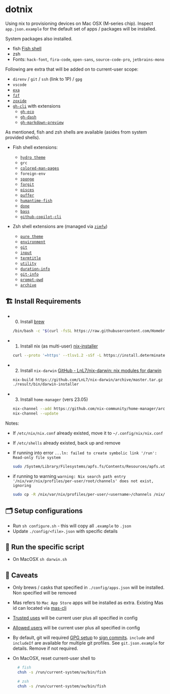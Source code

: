# dotnix

Using nix to provisioning devices on Mac OSX (M-series chip). Inspect `app.json.example` for the default set of apps / packages will be installed.

System packages also installed.

- fish [Fish shell](https://fishshell.com)
- zsh
- Fonts: `hack-font`, `fira-code`, `open-sans`, `source-code-pro`, `jetbrains-mono`

Following are extra that will be added on to current-user scope:

- `direnv` / `git` / `ssh` (link to 1P) / `gpg`
- `vscode`
- [`exa`](https://the.exa.website)
- [`fzf`](https://github.com/junegunn/fzf)
- [`zoxide`](https://github.com/ajeetdsouza/zoxide)
- [`gh-cli`](https://cli.github.com) with extensions
  - [`gh-eco`](https://github.com/jrnxf/gh-eco)
  - [`gh-dash`](https://github.com/dlvhdr/gh-dash)
  - [`gh-markdown-preview`](https://github.com/yusukebe/gh-markdown-preview)

As mentioned, fish and zsh shells are available (asides from system provided shells).

- Fish shell extensions:
  - [`hydro theme`](https://github.com/jorgebucaran/hydro)
  - `grc`
  - [`colored-man-pages`](https://github.com/PatrickF1/colored_man_pages.fish)
  - `foreign-env`
  - [`sponge`](https://github.com/meaningful-ooo/sponge)
  - [`forgit`](https://github.com/wfxr/forgit)
  - [`pisces`](https://github.com/laughedelic/pisces)
  - [`puffer`](https://github.com/nickeb96/puffer-fish)
  - [`humantime-fish`](https://github.com/jorgebucaran/humantime.fish)
  - [`done`](https://github.com/franciscolourenco/done)
  - [`bass`](https://github.com/edc/bass)
  - [`github-copilot-cli`](https://github.com/z11i/github-copilot-cli.fish)

- Zsh shell extensions are (managed via [`zimfw`](https://zimfw.sh))
  - [`pure theme`](https://github.com/sindresorhus/pure)
  - [`environment`](https://github.com/zimfw/environment)
  - [`git`](https://github.com/zimfw/git)
  - [`input`](https://github.com/zimfw/input)
  - [`termtitle`](https://github.com/zimfw/termtitle)
  - [`utility`](https://github.com/zimfw/utility)
  - [`duration-info`](https://github.com/zimfw/duration-info)
  - [`git-info`](https://github.com/zimfw/git-info)
  - [`prompt-pwd`](https://github.com/zimfw/prompt-pwd)
  - [`archive`](https://github.com/zimfw/archive)

## 🏗️ Install Requirements

- 0. Install [brew](https://brew.sh)

  ```sh
  /bin/bash -c "$(curl -fsSL https://raw.githubusercontent.com/Homebrew/install/HEAD/install.sh)"
  ```

<!-- markdownlint-disable code-fence-style -->
- 1. Install nix (as multi-user) [nix-installer](https://github.com/DeterminateSystems/nix-installer)

  ```sh
  curl --proto '=https' --tlsv1.2 -sSf -L https://install.determinate.systems/nix | sh -s -- install
  ```

- 2. Install `nix-darwin`  [GitHub - LnL7/nix-darwin: nix modules for darwin](https://github.com/LnL7/nix-darwin)

  ```bash
  nix-build https://github.com/LnL7/nix-darwin/archive/master.tar.gz -A installer
  ./result/bin/darwin-installer
  ```

- 3. Install `home-manager` (vers 23.05)

  ```bash
  nix-channel --add https://github.com/nix-community/home-manager/archive/release-23.05.tar.gz home-manager
  nix-channel --update
  ```

Notes:

- If `/etc/nix/nix.conf` already existed, move it to `~/.config/nix/nix.conf`
- If `/etc/shells` already existed, back up and remove
- If running into error `...ln: failed to create symbolic link '/run': Read-only file system`

  ```sh
  sudo /System/Library/Filesystems/apfs.fs/Contents/Resources/apfs.util -t
  ```

- if running to warning `warning: Nix search path entry '/nix/var/nix/profiles/per-user/root/channels' does not exist, ignoring`

  ```sh
  sudo cp -R /nix/var/nix/profiles/per-user/<username>/channels /nix/var/nix/profiles/per-user/root/
  ```

## 🗂️ Setup configurations

- Run `sh configure.sh` - this will copy all `.example` to `.json`
- Update `./config/<file>.json` with specific details

## 🏃 Run the specific script

- On MacOSX `sh darwin.sh`

## 🤡 Caveats

- Only brews / casks that specified in `./config/apps.json` will be installed. Non specified will be removed
- Mas refers to `Mac App Store` apps will be installed as extra. Existing Mas id can located via [mas-cli](https://github.com/mas-cli/mas)
- [Trusted uses](https://nixos.org/manual/nix/stable/command-ref/conf-file.html#conf-trusted-users) will be current user plus all specified in config
- [Allowed users](https://nixos.org/manual/nix/stable/command-ref/conf-file.html#conf-allowed-users) will be current user plus all specified in config
- By default, git will required [GPG setup](https://docs.github.com/en/authentication/managing-commit-signature-verification/generating-a-new-gpg-key) to [sign commits](https://git-scm.com/book/en/v2/Git-Tools-Signing-Your-Work). `include` and `includeIf` are available for multiple git profiles. See `git.json.example` for details. Remove if not required.
- On MacOSX, reset current-user shell to

  ```sh
    # fish
    chsh -s /run/current-system/sw/bin/fish

    # zsh
    chsh -s /run/current-system/sw/bin/fish
  ```
